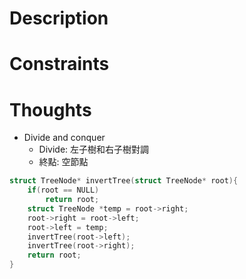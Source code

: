 # Description

# Constraints

# Thoughts

- Divide and conquer
	- Divide: 左子樹和右子樹對調
	- 終點: 空節點

```c
struct TreeNode* invertTree(struct TreeNode* root){
	if(root == NULL)
		return root;
	struct TreeNode *temp = root->right;
	root->right = root->left;
	root->left = temp;
	invertTree(root->left);
	invertTree(root->right);
	return root;
}
```